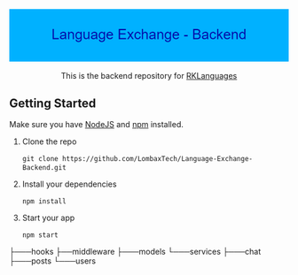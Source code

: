 <!-- Banner -->
<div align="middle">
    <img src="images/banner.png" />
    <p>
        This is the backend repository for <a href="https://rk-languages.netlify.app/">RKLanguages
        </a>
    </p>
</div>

## Getting Started

Make sure you have [NodeJS](https://nodejs.org/) and [npm](https://www.npmjs.com/) installed.

1. Clone the repo

   ```
   git clone https://github.com/LombaxTech/Language-Exchange-Backend.git
   ```

2. Install your dependencies

   ```
   npm install
   ```

3. Start your app

   ```
   npm start
   ```
   
   
├───hooks 
├──middleware
├───models
└───services
    ├───chat
    ├───posts
    └───users
